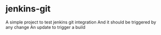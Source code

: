# jenkins-git

A simple project to test jenkins git integration
And it should be triggered by any change
An update to trigger a build
